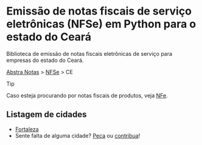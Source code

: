 # Emissão de notas fiscais de serviço eletrônicas (NFSe) em Python para o estado do Ceará

Biblioteca de emissão de notas fiscais eletrônicas de serviço para empresas do estado do Ceará.

[Abstra Notas](/README.md) > [NFSe](/abstra_notas/nfse/README.md) > CE

> [!TIP]
> Caso esteja procurando por notas fiscais de produtos, veja [NFe](/abstra_notas/nfe/README.md).


## Listagem de cidades
- [Fortaleza](/abstra_notas/nfse/ce/fortaleza/README.md)
- Sente falta de alguma cidade? [Peça](https://github.com/abstra-app/notas/issues/new) ou [contribua](/CONTRIBUTING.md)!